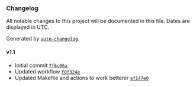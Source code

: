 ### Changelog

All notable changes to this project will be documented in this file. Dates are displayed in UTC.

Generated by [`auto-changelog`](https://github.com/CookPete/auto-changelog).

#### v1.1

- Initial commit [`7f6c06a`](https://github.com/jamtur01/MenuMetrics.spoon/commit/7f6c06a7f72876102ea3bb6776cab6f4ddf01fc6)
- Updated workflow [`f0f324e`](https://github.com/jamtur01/MenuMetrics.spoon/commit/f0f324ee3492684a7b6d2caca9c34d70616a3761)
- Updated Makefile and actions to work betterer [`af147e0`](https://github.com/jamtur01/MenuMetrics.spoon/commit/af147e0c4fc10cab1269c35bf01a3a4be6413561)
